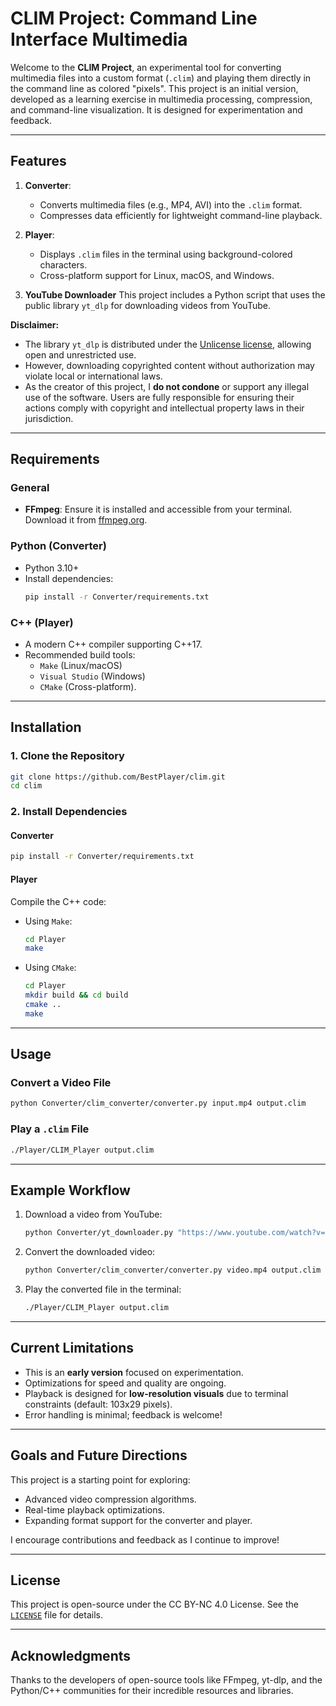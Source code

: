 # CLIM Project: Command Line Interface Multimedia

Welcome to the **CLIM Project**, an experimental tool for converting multimedia files into a custom format (`.clim`) and playing them directly in the command line as colored "pixels". This project is an initial version, developed as a learning exercise in multimedia processing, compression, and command-line visualization. It is designed for experimentation and feedback.

---

## Features
1. **Converter**:
   - Converts multimedia files (e.g., MP4, AVI) into the `.clim` format.
   - Compresses data efficiently for lightweight command-line playback.

2. **Player**:
   - Displays `.clim` files in the terminal using background-colored characters.
   - Cross-platform support for Linux, macOS, and Windows.

3. **YouTube Downloader**
This project includes a Python script that uses the public library `yt_dlp` for downloading videos from YouTube.  

**Disclaimer:**  
- The library `yt_dlp` is distributed under the [Unlicense license](https://github.com/yt-dlp/yt-dlp/blob/master/LICENSE), allowing open and unrestricted use.  
- However, downloading copyrighted content without authorization may violate local or international laws.  
- As the creator of this project, I **do not condone** or support any illegal use of the software. Users are fully responsible for ensuring their actions comply with copyright and intellectual property laws in their jurisdiction.  

---

## Requirements

### General
- **FFmpeg**: Ensure it is installed and accessible from your terminal. Download it from [ffmpeg.org](https://ffmpeg.org).

### Python (Converter)
- Python 3.10+
- Install dependencies:
  ```bash
  pip install -r Converter/requirements.txt
  ```

### C++ (Player)
- A modern C++ compiler supporting C++17.
- Recommended build tools:
  - `Make` (Linux/macOS)
  - `Visual Studio` (Windows)
  - `CMake` (Cross-platform).

---

## Installation

### 1. Clone the Repository
```bash
git clone https://github.com/BestPlayer/clim.git
cd clim
```

### 2. Install Dependencies

#### Converter
```bash
pip install -r Converter/requirements.txt
```

#### Player
Compile the C++ code:
- Using `Make`:
  ```bash
  cd Player
  make
  ```
- Using `CMake`:
  ```bash
  cd Player
  mkdir build && cd build
  cmake ..
  make
  ```

---

## Usage

### Convert a Video File
```bash
python Converter/clim_converter/converter.py input.mp4 output.clim
```

### Play a `.clim` File
```bash
./Player/CLIM_Player output.clim
```

---

## Example Workflow
1. Download a video from YouTube:
   ```bash
   python Converter/yt_downloader.py "https://www.youtube.com/watch?v=example" -o video.mp4
   ```
2. Convert the downloaded video:
   ```bash
   python Converter/clim_converter/converter.py video.mp4 output.clim
   ```
3. Play the converted file in the terminal:
   ```bash
   ./Player/CLIM_Player output.clim
   ```

---

## Current Limitations
- This is an **early version** focused on experimentation.
- Optimizations for speed and quality are ongoing.
- Playback is designed for **low-resolution visuals** due to terminal constraints (default: 103x29 pixels).
- Error handling is minimal; feedback is welcome!

---

## Goals and Future Directions
This project is a starting point for exploring:
- Advanced video compression algorithms.
- Real-time playback optimizations.
- Expanding format support for the converter and player.

I encourage contributions and feedback as I continue to improve!

---

## License
This project is open-source under the CC BY-NC 4.0 License. See the [`LICENSE`](https://github.com/BestPlayerMMIII/clim/blob/main/LICENSE) file for details.

---

## Acknowledgments
Thanks to the developers of open-source tools like FFmpeg, yt-dlp, and the Python/C++ communities for their incredible resources and libraries.
